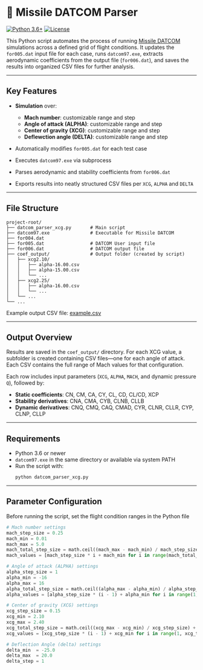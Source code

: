 # 🚀 Missile DATCOM Parser
[![Python 3.6+](https://img.shields.io/badge/python-3.6%2B-blue.svg)](https://www.python.org/downloads/)
[![License](https://img.shields.io/badge/license-MIT-green.svg)](https://opensource.org/licenses/MIT)

This Python script automates the process of running [Missile DATCOM](https://en.wikipedia.org/wiki/Missile_Datcom) simulations across a defined grid of flight conditions. It updates the `for005.dat` input file for each case, runs `datcom97.exe`, extracts aerodynamic coefficients from the output file (`for006.dat`), and saves the results into organized CSV files for further analysis.

---

## Key Features

- **Simulation** over:
  - **Mach number**: customizable range and step
  - **Angle of attack (ALPHA)**: customizable range and step
  - **Center of gravity (XCG)**: customizable range and step
  - **Deflewction angle (DELTA)**: customizable range and step

- Automatically modifies `for005.dat` for each test case
- Executes `datcom97.exe` via subprocess
- Parses aerodynamic and stability coefficients from `for006.dat`
- Exports results into neatly structured CSV files per `XCG`, `ALPHA` and `DELTA`

---

## File Structure
```plaintext
project-root/
├── datcom_parser_xcg.py       # Main script
├── datcom97.exe               # Executable for Missile DATCOM
├── for004.dat                
├── for005.dat                 # DATCOM User input file
├── for006.dat                 # DATCOM output file
├── coef_output/               # Output folder (created by script)
│   ├── xcg2.10/
│   │   ├── alpha-16.00.csv
│   │   ├── alpha-15.00.csv
│   │   └── ...
│   ├── xcg2.25/
│   │   ├── alpha-16.00.csv
│   │   └── ...
│   └── ...
└── ...
```
Example output CSV file: [example.csv](https://github.com/hamdyekiz/Missile-DATCOM-Parser/blob/main/alpha0.00.csv)

---

## Output Overview

Results are saved in the `coef_output/` directory. For each XCG value, a subfolder is created containing CSV files—one for each angle of attack. Each CSV contains the full range of Mach values for that configuration.

Each row includes input parameters (`XCG`, `ALPHA`, `MACH`, and dynamic pressure `Q`), followed by:

- **Static coefficients**: CN, CM, CA, CY, CL, CD, CL/CD, XCP
- **Stability derivatives**: CNA, CMA, CYB, CLNB, CLLB
- **Dynamic derivatives**: CNQ, CMQ, CAQ, CMAD, CYR, CLNR, CLLR, CYP, CLNP, CLLP

---
  
## Requirements

- Python 3.6 or newer
- `datcom97.exe` in the same directory or available via system PATH
- Run the script with:
   ```bash
   python datcom_parser_xcg.py
---

## Parameter Configuration

Before running the script, set the flight condition ranges in the Python file

```python
# Mach number settings
mach_step_size = 0.25
mach_min = 0.01
mach_max = 5.0
mach_total_step_size = math.ceil((mach_max - mach_min) / mach_step_size) + 1
mach_values = [mach_step_size * i + mach_min for i in range(mach_total_step_size)]

# Angle of attack (ALPHA) settings
alpha_step_size = 1
alpha_min = -16
alpha_max = 16
alpha_total_step_size = math.ceil((alpha_max - alpha_min) / alpha_step_size) + 2
alpha_values = [alpha_step_size * (i - 1) + alpha_min for i in range(1, alpha_total_step_size)]

# Center of gravity (XCG) settings
xcg_step_size = 0.15
xcg_min = 2.10
xcg_max = 2.40
xcg_total_step_size = math.ceil((xcg_max - xcg_min) / xcg_step_size) + 2
xcg_values = [xcg_step_size * (i - 1) + xcg_min for i in range(1, xcg_total_step_size)]

# Deflection Angle (delta) settings
delta_min  = -25.0    
delta_max  = 20.0  
delta_step = 1
